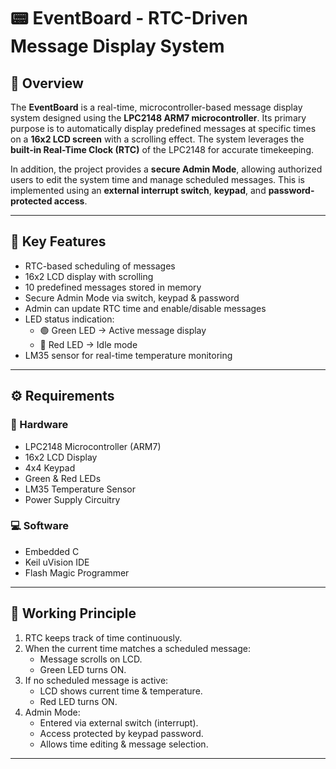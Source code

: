 # 📟 EventBoard - RTC-Driven Message Display System  

## 📖 Overview  
The **EventBoard** is a real-time, microcontroller-based message display system designed using the **LPC2148 ARM7 microcontroller**. Its primary purpose is to automatically display predefined messages at specific times on a **16x2 LCD screen** with a scrolling effect. The system leverages the **built-in Real-Time Clock (RTC)** of the LPC2148 for accurate timekeeping.  

In addition, the project provides a **secure Admin Mode**, allowing authorized users to edit the system time and manage scheduled messages. This is implemented using an **external interrupt switch**, **keypad**, and **password-protected access**.  

---

## 🌟 Key Features  
- RTC-based scheduling of messages  
- 16x2 LCD display with scrolling  
- 10 predefined messages stored in memory  
- Secure Admin Mode via switch, keypad & password  
- Admin can update RTC time and enable/disable messages  
- LED status indication:  
  - 🟢 Green LED → Active message display  
  - 🔴 Red LED → Idle mode  
- LM35 sensor for real-time temperature monitoring    

---

## ⚙️ Requirements  

### 🔧 Hardware  
- LPC2148 Microcontroller (ARM7)  
- 16x2 LCD Display  
- 4x4 Keypad  
- Green & Red LEDs  
- LM35 Temperature Sensor   
- Power Supply Circuitry  

### 💻 Software  
- Embedded C  
- Keil uVision IDE  
- Flash Magic Programmer  

---

## 🔄 Working Principle  
1. RTC keeps track of time continuously.  
2. When the current time matches a scheduled message:  
   - Message scrolls on LCD.  
   - Green LED turns ON.  
3. If no scheduled message is active:  
   - LCD shows current time & temperature.  
   - Red LED turns ON.  
4. Admin Mode:  
   - Entered via external switch (interrupt).  
   - Access protected by keypad password.  
   - Allows time editing & message selection.  

---
